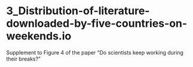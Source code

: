 # 3_Distribution-of-literature-downloaded-by-five-countries-on-weekends.io
Supplement to Figure 4 of the paper “Do scientists keep working during their breaks?”
